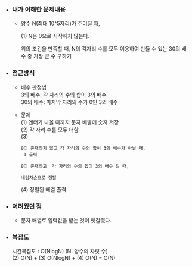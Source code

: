- ### 내가 이해한 문제내용  
  - 양수 N(최대 10^5자리)가 주어질 때,    
    
    (1) N은 0으로 시작하지 않는다.  
    
    위의 조건을 만족할 때, N의 각자리 수를 모두 이용하여 만들 수 있는 30의 배수 중 가장 큰 수 구하기  
    
- ### 접근방식  
  - 배수 판정법  
    3의 배수: 각 자리의 수의 합이 3의 배수  
    30의 배수: 마지막 자리의 수가 0인 3의 배수  
    
  - 문제  
    (1) 엔터가 나올 때까지 문자 배열에 숫자 저장  
    (2) 각 자리 수를 모두 더함  
    (3)    
          
        0이 존재하지 않고 각 자리의 수의 합이 3의 배수가 아닐 때,    
        -1 출력  
         
        0이 존재하고  각 자리의 수의 합이 3의 배수 일 때,  
        
        내림차순으로 정렬  
    (4)  정렬된 배열 출력  
      
- ### 어려웠던 점  
  - 문자 배열로 입력값을 받는 것이 헷갈렸다.  

- ### 복잡도  
  시간복잡도 : O(NlogN)   (N: 양수의 자릿 수)    
  (2) O(N) + (3) O(NlogN) + (4) O(N)  = O(N)  
  
  
